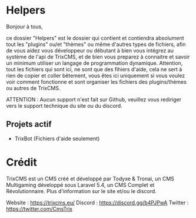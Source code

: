 # Helpers

Bonjour à tous,

ce dossier "Helpers" est le dossier qui contient et contiendra absolument tout les "plugins" ou/et "thèmes" ou même d'autres types de fichiers, afin de vous aidez vous développeur ou débutant à bien vous intégrez au système de l'api de TrixCMS, et de bien vous preparez à connaitre et savoir un minimum utiliser un langage de programmation dynamique. Attention, tout les fichiers qui sont ici, ne sont que des fihiers d'aide, cela ne sert à rien de copier et coller bêtement, vous êtes ici uniquement si vous voulez voir comment fonctionne et sont organiser les fichiers des plugins/thèmes ou autres de TrixCMS.

ATTENTION : Aucun support n'est fait sur Github, veuillez vous rediriger vers le support technique du site ou du discord.


## Projets actif

- TrixBot (Fichiers d'aide seulement)

# Crédit

TrixCMS est un CMS créé et développé par Todyxe & Tronai, un CMS Multigaming développé sous Laravel 5.4, un CMS Complet et Révolutionnaire. Plus d'information sur le site et/ou le discord.

Website : https://trixcms.eu/
Discord : https://discord.gg/b4PJPwA
Twitter : https://twitter.com/CmsTrix
